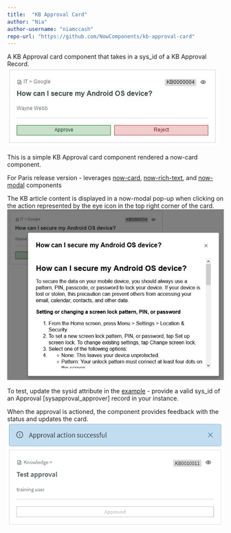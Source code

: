```yaml
---
title:  "KB Approval Card"
author: "Nia"
author-username: "niamccash"
repo-url: "https://github.com/NowComponents/kb-approval-card"
---
```

A KB Approval card component that takes in a sys_id of a KB Approval Record.
![KB Approval Card](./assets/images/kb-approval-card.png)


This is a simple KB Approval card component rendered a now-card component.

For Paris release version - leverages [now-card](https://developer.servicenow.com/dev.do#!/reference/now-experience/paris/now-components/now-card/overview), [now-rich-text](https://developer.servicenow.com/dev.do#!/reference/now-experience/paris/now-components/now-rich-text/overview), and [now-modal](https://developer.servicenow.com/dev.do#!/reference/now-experience/paris/now-components/now-modal/overview) components

The KB article content is displayed in a now-modal pop-up when clicking on the action represented by the eye icon in the top right corner of the card. 
![KB Article Modal Pop-up](./assets/images/kb-approval-card-modal.png)

To test, update the sysid attribute in the [example](https://github.com/NowComponents/kb-approval-card/blob/main/example/element.js) - provide a valid sys_id of an Approval [sysapproval_approver] record in your instance.

When the approval is actioned, the component provides feedback with the status and updates the card.
![KB Approved](./assets/images/kb-approved.png)
